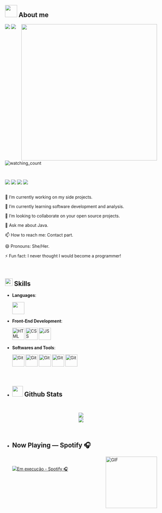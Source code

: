 ## <picture><img src = "https://user-images.githubusercontent.com/64439609/213525571-a0b12213-7e89-48df-a45f-153c78f3cf5e.png" width =40px></picture> **About me**

<picture> <img align="right" src="https://mir-s3-cdn-cf.behance.net/project_modules/disp/601014116770475.6068beff4640a.gif" width = 450px></picture>
 <p align="left">
    <div style="width: 150px;">
    <img src="https://img.shields.io/badge/Focus-Full Stack%20Development-dodgerblue" />
    <img src="https://img.shields.io/badge/Languages-Português and English-dodgerblue" />
     <img src="https://komarev.com/ghpvc/?username=Caroldgt&color=brightgreen" alt="watching_count" />
      </div>
 
   
   ##
   <br>
   <div style="width: 120px;">
  <a href="https://portfolio-caroldgt.vercel.app/"><img src="https://img.shields.io/badge/-Caroldgt-3423A6?style=for-the-badge&logo=Google-Chrome&logoColor=white" /></a>
  <a href="https://br.linkedin.com/in/ana-carolina-daga-tavares-535252274"><img src="https://img.shields.io/badge/-Ana%20Carolina-0077B5?style=for-the-badge&logo=Linkedin&logoColor=white" /></a>
  <a href="caroldaga2@gmail.com"><img src="https://img.shields.io/badge/-caroldaga2@gmail.com-D14836?style=for-the-badge&logo=Gmail&logoColor=white" /></a>
  <a href="https://www.instagram.com/carol_dgt/"><img src="https://img.shields.io/badge/-Caroldgt-E4405F?style=for-the-badge&logo=Instagram&logoColor=white" /></a>
</div>



     
  
</p>

##
🔭 I’m currently working on my side projects.

🌱 I’m currently learning software development and analysis.

👯 I’m looking to collaborate on your open source projects.

💬 Ask me about Java.

📫 How to reach me: Contact part.

😄 Pronouns: She/Her.

⚡ Fun fact: I never thought I would become a programmer!

<br>

## <img src="https://media2.giphy.com/media/QssGEmpkyEOhBCb7e1/giphy.gif?cid=ecf05e47a0n3gi1bfqntqmob8g9aid1oyj2wr3ds3mg700bl&rid=giphy.gif" width ="25"><b> Skills</b>

<p align="center">

- **Languages**:

    <img src="https://user-images.githubusercontent.com/25181517/117201156-9a724800-adec-11eb-9a9d-3cd0f67da4bc.png" width="40" height="40" />
    
  
- **Front-End Development**:

   <img src="https://user-images.githubusercontent.com/64439609/212556407-f122dc0e-901c-4df7-960f-29a3b52c5349.png" width="40" height="40" alt="HTML" />
   <img src="https://user-images.githubusercontent.com/64439609/212556203-47a51702-fec1-4275-bafb-6afdea15b092.png" width="40" height="40" alt="CSS" />
   <img src="https://user-images.githubusercontent.com/64439609/212556085-e6f8391a-6f25-43d5-8bfe-818167047cfb.png" width="40" height="40" alt="JS"/>



- **Softwares and Tools**:

    <img src="https://user-images.githubusercontent.com/64439609/212556685-de9a7c04-31b0-43b6-af39-7c82ac13b321.png" width="40" height="40" alt="Git"/>
    <img src="https://user-images.githubusercontent.com/64439609/212556741-81407849-82c8-4926-854f-820e8a644375.png" width="40" height="40" alt="Git"/>
    <img src="https://user-images.githubusercontent.com/64439609/212556816-5f39489d-6cee-4f1c-997f-4d30a391287c.png" width="40" height="40" alt="Git"/>
    <img src="https://user-images.githubusercontent.com/64439609/212556802-77a65ec1-aa71-4272-b603-1a57d1914678.png" width="40" height="40" alt="Git"/>
    <img src="https://user-images.githubusercontent.com/25181517/189715289-df3ee512-6eca-463f-a0f4-c10d94a06b2f.png" width="40" height="40" alt="Git"/>



 

<br>
</p>


- ## <img src="https://media.giphy.com/media/iY8CRBdQXODJSCERIr/giphy.gif" width="35"><b> Github Stats </b>
<br>

<div align="center">

![](https://github-readme-streak-stats.herokuapp.com/?user=Caroldgt&theme=dracula&hide_border=false)<br/>
![](https://github-readme-stats.vercel.app/api/top-langs/?username=Caroldgt&theme=dracula&hide_border=false&include_all_commits=true&count_private=true&layout=compact)

	
</a>
</div>
<br>

- ## Now Playing — Spotify 🎧
  <img align="right" alt="GIF" height="170px" src="https://media.giphy.com/media/J5B1Y8QZnzXXbLQIBu/giphy.gif" />
  <br>
    <p><a href="https://spotify-github-profile.vercel.app/api/view.svg?uid=31fqlks7endlrjl34z3kfrbwnjeu&cover_image=true&theme=natemoo-          re&show_offline=true&background_color=121212&interchange=true&bar_color=53b14f&bar_color_cover=false">
  <img src="https://spotify-github-profile.vercel.app/api/view.svg?uid=31fqlks7endlrjl34z3kfrbwnjeu&cover_image=true&theme=natemoo-re&show_offline=true&background_color=121212&interchange=true&bar_color=53b14f&bar_color_cover=false" alt="Em execução - Spotify 🎧" />
  </a></p>
  
<br>  
</p>
</div>

